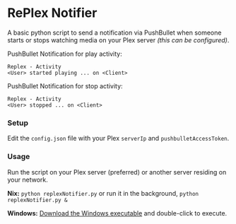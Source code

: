 # RePlex Notifier

A basic python script to send a notification via PushBullet when someone starts or stops watching media on your Plex server _(this can be configured)_.

PushBullet Notification for play activity:

```
Replex - Activity
<User> started playing ... on <Client>
```

PushBullet Notification for stop activity:

```
Replex - Activity
<User> stopped ... on <Client>
```

### Setup

Edit the `config.json` file with your Plex `serverIp` and `pushbulletAccessToken`.

### Usage

Run the script on your Plex server (preferred) or another server residing on your network.

**Nix:** `python replexNotifier.py` or run it in the background, `python replexNotifier.py &`

**Windows:** [Download the Windows executable](https://github.com/mcarver/replexNotifier/releases) and double-click to execute.
